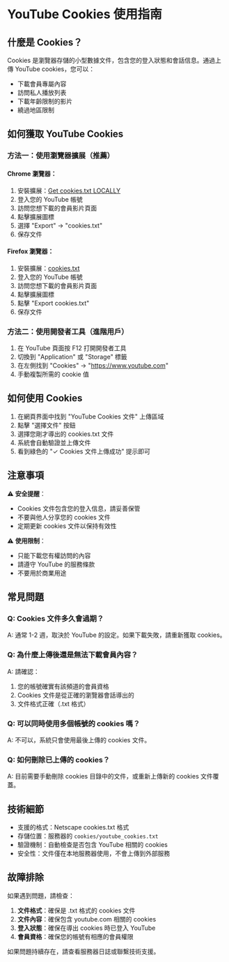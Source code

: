 # YouTube Cookies 使用指南

## 什麼是 Cookies？

Cookies 是瀏覽器存儲的小型數據文件，包含您的登入狀態和會話信息。通過上傳 YouTube cookies，您可以：

- 下載會員專屬內容
- 訪問私人播放列表
- 下載年齡限制的影片
- 繞過地區限制

## 如何獲取 YouTube Cookies

### 方法一：使用瀏覽器擴展（推薦）

#### Chrome 瀏覽器：
1. 安裝擴展：[Get cookies.txt LOCALLY](https://chrome.google.com/webstore/detail/get-cookiestxt-locally/cclelndahbckbenkjhflpdbgdldlbecc)
2. 登入您的 YouTube 帳號
3. 訪問您想下載的會員影片頁面
4. 點擊擴展圖標
5. 選擇 "Export" → "cookies.txt"
6. 保存文件

#### Firefox 瀏覽器：
1. 安裝擴展：[cookies.txt](https://addons.mozilla.org/en-US/firefox/addon/cookies-txt/)
2. 登入您的 YouTube 帳號
3. 訪問您想下載的會員影片頁面
4. 點擊擴展圖標
5. 點擊 "Export cookies.txt"
6. 保存文件

### 方法二：使用開發者工具（進階用戶）

1. 在 YouTube 頁面按 F12 打開開發者工具
2. 切換到 "Application" 或 "Storage" 標籤
3. 在左側找到 "Cookies" → "https://www.youtube.com"
4. 手動複製所需的 cookie 值

## 如何使用 Cookies

1. 在網頁界面中找到 "YouTube Cookies 文件" 上傳區域
2. 點擊 "選擇文件" 按鈕
3. 選擇您剛才導出的 cookies.txt 文件
4. 系統會自動驗證並上傳文件
5. 看到綠色的 "✓ Cookies 文件上傳成功" 提示即可

## 注意事項

⚠️ **安全提醒**：
- Cookies 文件包含您的登入信息，請妥善保管
- 不要與他人分享您的 cookies 文件
- 定期更新 cookies 文件以保持有效性

⚠️ **使用限制**：
- 只能下載您有權訪問的內容
- 請遵守 YouTube 的服務條款
- 不要用於商業用途

## 常見問題

### Q: Cookies 文件多久會過期？
A: 通常 1-2 週，取決於 YouTube 的設定。如果下載失敗，請重新獲取 cookies。

### Q: 為什麼上傳後還是無法下載會員內容？
A: 請確認：
1. 您的帳號確實有該頻道的會員資格
2. Cookies 文件是從正確的瀏覽器會話導出的
3. 文件格式正確（.txt 格式）

### Q: 可以同時使用多個帳號的 cookies 嗎？
A: 不可以，系統只會使用最後上傳的 cookies 文件。

### Q: 如何刪除已上傳的 cookies？
A: 目前需要手動刪除 cookies 目錄中的文件，或重新上傳新的 cookies 文件覆蓋。

## 技術細節

- 支援的格式：Netscape cookies.txt 格式
- 存儲位置：服務器的 `cookies/youtube_cookies.txt`
- 驗證機制：自動檢查是否包含 YouTube 相關的 cookies
- 安全性：文件僅在本地服務器使用，不會上傳到外部服務

## 故障排除

如果遇到問題，請檢查：

1. **文件格式**：確保是 .txt 格式的 cookies 文件
2. **文件內容**：確保包含 youtube.com 相關的 cookies
3. **登入狀態**：確保在導出 cookies 時已登入 YouTube
4. **會員資格**：確保您的帳號有相應的會員權限

如果問題持續存在，請查看服務器日誌或聯繫技術支援。 